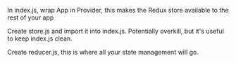 In index.js, wrap App in Provider, this makes the Redux store available to the rest of your app


Create store.js and import it into index.js. Potentially overkill, but it's useful to keep index.js clean.

Create reducer.js, this is where all your state management will go.